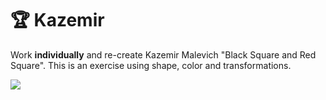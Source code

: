 # 🏆 Kazemir

Work **individually** and re-create Kazemir Malevich "Black Square and Red Square". This is an exercise using shape, color and transformations.

![](https://upload.wikimedia.org/wikipedia/commons/thumb/2/22/Black_Square_and_Red_Square_%28Malevich%2C_1915%29.jpg/1200px-Black_Square_and_Red_Square_%28Malevich%2C_1915%29.jpg)

